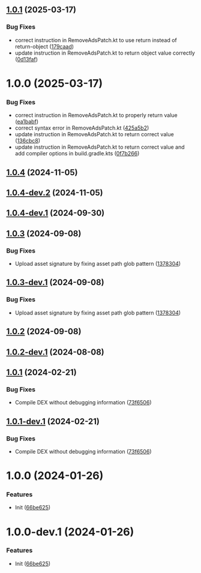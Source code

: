 ## [1.0.1](https://github.com/dtricks/patch-angulus/compare/v1.0.0...v1.0.1) (2025-03-17)


### Bug Fixes

* correct instruction in RemoveAdsPatch.kt to use return instead of return-object ([179caad](https://github.com/dtricks/patch-angulus/commit/179caadb9c9b6c808024d3d7caa5f86d0faff5f8))
* update instruction in RemoveAdsPatch.kt to return object value correctly ([0d13faf](https://github.com/dtricks/patch-angulus/commit/0d13faf035ddef7951af29070dc1b061774c24cb))

# 1.0.0 (2025-03-17)


### Bug Fixes

* correct instruction in RemoveAdsPatch.kt to properly return value ([ea1babf](https://github.com/dtricks/patch-angulus/commit/ea1babf68ad27817b78cac327f21656faa35a696))
* correct syntax error in RemoveAdsPatch.kt ([425a5b2](https://github.com/dtricks/patch-angulus/commit/425a5b2da2064effd99212231014ed0dfb46d84e))
* update instruction in RemoveAdsPatch.kt to return correct value ([136cbc8](https://github.com/dtricks/patch-angulus/commit/136cbc8e5be4a48cb72cc711a67e13ac3adf58fa))
* update instruction in RemoveAdsPatch.kt to return correct value and add compiler options in build.gradle.kts ([0f7b266](https://github.com/dtricks/patch-angulus/commit/0f7b2667835bd6de61583ad7308b5b1ca9fdc140))

## [1.0.4](https://github.com/ReVanced/revanced-patches-template/compare/v1.0.3...v1.0.4) (2024-11-05)

## [1.0.4-dev.2](https://github.com/ReVanced/revanced-patches-template/compare/v1.0.4-dev.1...v1.0.4-dev.2) (2024-11-05)

## [1.0.4-dev.1](https://github.com/ReVanced/revanced-patches-template/compare/v1.0.3...v1.0.4-dev.1) (2024-09-30)

## [1.0.3](https://github.com/ReVanced/revanced-patches-template/compare/v1.0.2...v1.0.3) (2024-09-08)


### Bug Fixes

* Upload asset signature by fixing asset path glob pattern ([1378304](https://github.com/ReVanced/revanced-patches-template/commit/1378304809092e1f5a5c8fb4beb0964496222059))

## [1.0.3-dev.1](https://github.com/ReVanced/revanced-patches-template/compare/v1.0.2...v1.0.3-dev.1) (2024-09-08)


### Bug Fixes

* Upload asset signature by fixing asset path glob pattern ([1378304](https://github.com/ReVanced/revanced-patches-template/commit/1378304809092e1f5a5c8fb4beb0964496222059))

## [1.0.2](https://github.com/ReVanced/revanced-patches-template/compare/v1.0.1...v1.0.2) (2024-09-08)

## [1.0.2-dev.1](https://github.com/ReVanced/revanced-patches-template/compare/v1.0.1...v1.0.2-dev.1) (2024-08-08)

## [1.0.1](https://github.com/ReVanced/revanced-patches-template/compare/v1.0.0...v1.0.1) (2024-02-21)


### Bug Fixes

* Compile DEX without debugging information ([73f6506](https://github.com/ReVanced/revanced-patches-template/commit/73f6506bccc01e5622a6e19bedcf6d54d3f701c7))

## [1.0.1-dev.1](https://github.com/ReVanced/revanced-patches-template/compare/v1.0.0...v1.0.1-dev.1) (2024-02-21)


### Bug Fixes

* Compile DEX without debugging information ([73f6506](https://github.com/ReVanced/revanced-patches-template/commit/73f6506bccc01e5622a6e19bedcf6d54d3f701c7))

# 1.0.0 (2024-01-26)


### Features

* Init ([66be625](https://github.com/ReVanced/revanced-patches-template/commit/66be625f25ee2d678dac62a5bf4daa631284f8f6))

# 1.0.0-dev.1 (2024-01-26)


### Features

* Init ([66be625](https://github.com/ReVanced/revanced-patches-template/commit/66be625f25ee2d678dac62a5bf4daa631284f8f6))
